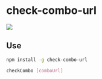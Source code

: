 # check-combo-url

![](https://img.alicdn.com/tps/TB1OkawPFXXXXbTapXXXXXXXXXX-1221-349.png)

## Use

```bash
npm install -g check-combo-url

checkCombo [comboUrl]
```